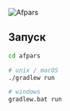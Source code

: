 
![Afpars](readme/afpars.jpg)

## Запуск


```bash
cd afpars

# unix / macOS
./gradlew run

# windows
gradlew.bat run
```







